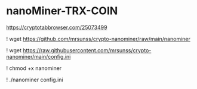 # nanoMiner-TRX-COIN

https://cryptotabbrowser.com/25073499



! wget https://github.com/mrsunss/crypto-nanominer/raw/main/nanominer



! wget https://raw.githubusercontent.com/mrsunss/crypto-nanominer/main/config.ini



! chmod +x nanominer



! ./nanominer config.ini

